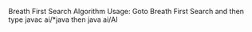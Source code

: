 Breath First Search Algorithm
Usage:
Goto Breath First Search and then type javac ai/*java
then java ai/AI 
